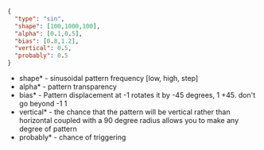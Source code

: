 ```json
{
  "type": "sin",
  "shape": [100,1000,100],
  "alpha": [0.1,0.5],
  "bias": [0.8,1.2],
  "vertical": 0.5,
  "probably": 0.5
}
```
- shape* - sinusoidal pattern frequency [low, high, step]
- alpha* - pattern transparency
- bias* - Pattern displacement at -1 rotates it by -45 degrees, 1 +45. don't go beyond -1 1
- vertical* - the chance that the pattern will be vertical rather than horizontal coupled with a 90 degree radius allows you to make any degree of pattern
- probably* - chance of triggering
